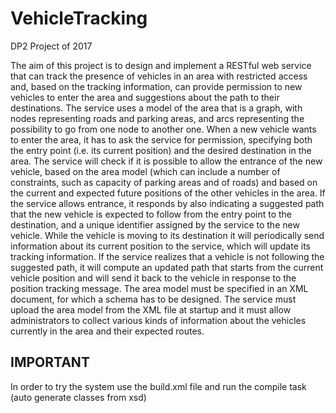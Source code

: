 # VehicleTracking
DP2 Project of 2017

The aim of this project is to design and implement a RESTful web service that can track the presence of vehicles in an area with restricted access and, based on the tracking information, can provide permission to new vehicles to enter the area and suggestions about the path to their destinations.
The service uses a model of the area that is a graph, with nodes representing roads and parking areas, and arcs representing the possibility to go from one node to another one. When a new vehicle wants to enter the area, it has to ask the service for permission, specifying both the entry point (i.e. its current position) and the desired destination in the area. The service will check if it is possible to allow the entrance of the new vehicle, based on the area model (which can include a number of constraints, such as capacity of parking areas and of roads) and based on the current and expected future positions of the other vehicles in the area. If the service allows entrance, it responds by also indicating a suggested path that the new vehicle is expected to follow from the entry point to the
destination, and a unique identifier assigned by the service to the new vehicle. While the vehicle is moving to its destination it will periodically send information about its current position to the  service, which will update its tracking information. If the service realizes that a vehicle is not following the suggested path, it will compute an updated path that starts from the current vehicle position and will send it back to the vehicle in response to the position tracking message. 
The area model must be specified in an XML document, for which a schema has to be designed. The service must upload the area model from the XML file at startup and it must allow administrators to collect various kinds of information about the vehicles currently in the area and their expected routes.


## IMPORTANT
In order to try the system use the build.xml file and run the compile task (auto generate classes from xsd)